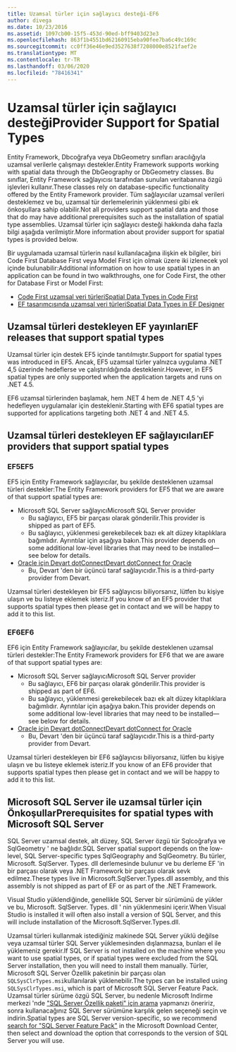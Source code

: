 ```yaml
---
title: Uzamsal türler için sağlayıcı desteği-EF6
author: divega
ms.date: 10/23/2016
ms.assetid: 1097cb00-15f5-453d-90ed-bff9403d23e3
ms.openlocfilehash: 863f1b4551bd62160915eba90fee7ba6c49c169c
ms.sourcegitcommit: cc0ff36e46e9ed3527638f7208000e8521faef2e
ms.translationtype: MT
ms.contentlocale: tr-TR
ms.lasthandoff: 03/06/2020
ms.locfileid: "78416341"
---
```

# <a name="provider-support-for-spatial-types"></a><span data-ttu-id="dda1d-102">Uzamsal türler için sağlayıcı desteği</span><span class="sxs-lookup"><span data-stu-id="dda1d-102">Provider Support for Spatial Types</span></span>
<span data-ttu-id="dda1d-103">Entity Framework, Dbcoğrafya veya DbGeometry sınıfları aracılığıyla uzamsal verilerle çalışmayı destekler.</span><span class="sxs-lookup"><span data-stu-id="dda1d-103">Entity Framework supports working with spatial data through the DbGeography or DbGeometry classes.</span></span> <span data-ttu-id="dda1d-104">Bu sınıflar, Entity Framework sağlayıcısı tarafından sunulan veritabanına özgü işlevleri kullanır.</span><span class="sxs-lookup"><span data-stu-id="dda1d-104">These classes rely on database-specific functionality offered by the Entity Framework provider.</span></span> <span data-ttu-id="dda1d-105">Tüm sağlayıcılar uzamsal verileri desteklemez ve bu, uzamsal tür derlemelerinin yüklenmesi gibi ek önkoşullara sahip olabilir.</span><span class="sxs-lookup"><span data-stu-id="dda1d-105">Not all providers support spatial data and those that do may have additional prerequisites such as the installation of spatial type assemblies.</span></span> <span data-ttu-id="dda1d-106">Uzamsal türler için sağlayıcı desteği hakkında daha fazla bilgi aşağıda verilmiştir.</span><span class="sxs-lookup"><span data-stu-id="dda1d-106">More information about provider support for spatial types is provided below.</span></span>  

<span data-ttu-id="dda1d-107">Bir uygulamada uzamsal türlerin nasıl kullanılacağına ilişkin ek bilgiler, biri Code First Database First veya Model First için olmak üzere iki izlenecek yol içinde bulunabilir:</span><span class="sxs-lookup"><span data-stu-id="dda1d-107">Additional information on how to use spatial types in an application can be found in two walkthroughs, one for Code First, the other for Database First or Model First:</span></span>  

- [<span data-ttu-id="dda1d-108">Code First uzamsal veri türleri</span><span class="sxs-lookup"><span data-stu-id="dda1d-108">Spatial Data Types in Code First</span></span>](~/ef6/modeling/code-first/data-types/spatial.md)  
- [<span data-ttu-id="dda1d-109">EF tasarımcısında uzamsal veri türleri</span><span class="sxs-lookup"><span data-stu-id="dda1d-109">Spatial Data Types in EF Designer</span></span>](~/ef6/modeling/designer/data-types/spatial.md)  

## <a name="ef-releases-that-support-spatial-types"></a><span data-ttu-id="dda1d-110">Uzamsal türleri destekleyen EF yayınları</span><span class="sxs-lookup"><span data-stu-id="dda1d-110">EF releases that support spatial types</span></span>  

<span data-ttu-id="dda1d-111">Uzamsal türler için destek EF5 içinde tanıtılmıştır.</span><span class="sxs-lookup"><span data-stu-id="dda1d-111">Support for spatial types was introduced in EF5.</span></span> <span data-ttu-id="dda1d-112">Ancak, EF5 uzamsal türler yalnızca uygulama .NET 4,5 üzerinde hedeflerse ve çalıştırıldığında desteklenir.</span><span class="sxs-lookup"><span data-stu-id="dda1d-112">However, in EF5 spatial types are only supported when the application targets and runs on .NET 4.5.</span></span>  

<span data-ttu-id="dda1d-113">EF6 uzamsal türlerinden başlamak, hem .NET 4 hem de .NET 4,5 'yi hedefleyen uygulamalar için desteklenir.</span><span class="sxs-lookup"><span data-stu-id="dda1d-113">Starting with EF6 spatial types are supported for applications targeting both .NET 4 and .NET 4.5.</span></span>  

## <a name="ef-providers-that-support-spatial-types"></a><span data-ttu-id="dda1d-114">Uzamsal türleri destekleyen EF sağlayıcıları</span><span class="sxs-lookup"><span data-stu-id="dda1d-114">EF providers that support spatial types</span></span>  

### <a name="ef5"></a><span data-ttu-id="dda1d-115">EF5</span><span class="sxs-lookup"><span data-stu-id="dda1d-115">EF5</span></span>  

<span data-ttu-id="dda1d-116">EF5 için Entity Framework sağlayıcılar, bu şekilde desteklenen uzamsal türleri destekler:</span><span class="sxs-lookup"><span data-stu-id="dda1d-116">The Entity Framework providers for EF5 that we are aware of that support spatial types are:</span></span>  

- <span data-ttu-id="dda1d-117">Microsoft SQL Server sağlayıcı</span><span class="sxs-lookup"><span data-stu-id="dda1d-117">Microsoft SQL Server provider</span></span>  
    - <span data-ttu-id="dda1d-118">Bu sağlayıcı, EF5 bir parçası olarak gönderilir.</span><span class="sxs-lookup"><span data-stu-id="dda1d-118">This provider is shipped as part of EF5.</span></span>  
    - <span data-ttu-id="dda1d-119">Bu sağlayıcı, yüklenmesi gerekebilecek bazı ek alt düzey kitaplıklara bağımlıdır. Ayrıntılar için aşağıya bakın.</span><span class="sxs-lookup"><span data-stu-id="dda1d-119">This provider depends on some additional low-level libraries that may need to be installed—see below for details.</span></span>  
- [<span data-ttu-id="dda1d-120">Oracle için Devart dotConnect</span><span class="sxs-lookup"><span data-stu-id="dda1d-120">Devart dotConnect for Oracle</span></span>](https://www.devart.com/dotconnect/oracle/)  
    - <span data-ttu-id="dda1d-121">Bu, Devart 'den bir üçüncü taraf sağlayıcıdır.</span><span class="sxs-lookup"><span data-stu-id="dda1d-121">This is a third-party provider from Devart.</span></span>  

<span data-ttu-id="dda1d-122">Uzamsal türleri destekleyen bir EF5 sağlayıcısı biliyorsanız, lütfen bu kişiye ulaşın ve bu listeye eklemek isteriz.</span><span class="sxs-lookup"><span data-stu-id="dda1d-122">If you know of an EF5 provider that supports spatial types then please get in contact and we will be happy to add it to this list.</span></span>  

### <a name="ef6"></a><span data-ttu-id="dda1d-123">EF6</span><span class="sxs-lookup"><span data-stu-id="dda1d-123">EF6</span></span>  

<span data-ttu-id="dda1d-124">EF6 için Entity Framework sağlayıcılar, bu şekilde desteklenen uzamsal türleri destekler:</span><span class="sxs-lookup"><span data-stu-id="dda1d-124">The Entity Framework providers for EF6 that we are aware of that support spatial types are:</span></span>  

- <span data-ttu-id="dda1d-125">Microsoft SQL Server sağlayıcı</span><span class="sxs-lookup"><span data-stu-id="dda1d-125">Microsoft SQL Server provider</span></span>  
    - <span data-ttu-id="dda1d-126">Bu sağlayıcı, EF6 bir parçası olarak gönderilir.</span><span class="sxs-lookup"><span data-stu-id="dda1d-126">This provider is shipped as part of EF6.</span></span>  
    - <span data-ttu-id="dda1d-127">Bu sağlayıcı, yüklenmesi gerekebilecek bazı ek alt düzey kitaplıklara bağımlıdır. Ayrıntılar için aşağıya bakın.</span><span class="sxs-lookup"><span data-stu-id="dda1d-127">This provider depends on some additional low-level libraries that may need to be installed—see below for details.</span></span>  
- [<span data-ttu-id="dda1d-128">Oracle için Devart dotConnect</span><span class="sxs-lookup"><span data-stu-id="dda1d-128">Devart dotConnect for Oracle</span></span>](https://www.devart.com/dotconnect/oracle/)  
    - <span data-ttu-id="dda1d-129">Bu, Devart 'den bir üçüncü taraf sağlayıcıdır.</span><span class="sxs-lookup"><span data-stu-id="dda1d-129">This is a third-party provider from Devart.</span></span>  

<span data-ttu-id="dda1d-130">Uzamsal türleri destekleyen bir EF6 sağlayıcısı biliyorsanız, lütfen bu kişiye ulaşın ve bu listeye eklemek isteriz.</span><span class="sxs-lookup"><span data-stu-id="dda1d-130">If you know of an EF6 provider that supports spatial types then please get in contact and we will be happy to add it to this list.</span></span>  

## <a name="prerequisites-for-spatial-types-with-microsoft-sql-server"></a><span data-ttu-id="dda1d-131">Microsoft SQL Server ile uzamsal türler için Önkoşullar</span><span class="sxs-lookup"><span data-stu-id="dda1d-131">Prerequisites for spatial types with Microsoft SQL Server</span></span>  

<span data-ttu-id="dda1d-132">SQL Server uzamsal destek, alt düzey, SQL Server özgü tür Sqlcoğrafya ve SqlGeometry ' ne bağlıdır.</span><span class="sxs-lookup"><span data-stu-id="dda1d-132">SQL Server spatial support depends on the low-level, SQL Server-specific types SqlGeography and SqlGeometry.</span></span> <span data-ttu-id="dda1d-133">Bu türler, Microsoft. SqlServer. Types. dll derlemesinde bulunur ve bu derleme EF 'in bir parçası olarak veya .NET Framework bir parçası olarak sevk edilmez.</span><span class="sxs-lookup"><span data-stu-id="dda1d-133">These types live in Microsoft.SqlServer.Types.dll assembly, and this assembly is not shipped as part of EF or as part of the .NET Framework.</span></span>  

<span data-ttu-id="dda1d-134">Visual Studio yüklendiğinde, genellikle SQL Server bir sürümünü de yükler ve bu, Microsoft. SqlServer. Types. dll ' nin yüklenmesini içerir.</span><span class="sxs-lookup"><span data-stu-id="dda1d-134">When Visual Studio is installed it will often also install a version of SQL Server, and this will include installation of the Microsoft.SqlServer.Types.dll.</span></span>  

<span data-ttu-id="dda1d-135">Uzamsal türleri kullanmak istediğiniz makinede SQL Server yüklü değilse veya uzamsal türler SQL Server yüklemesinden dışlanmazsa, bunları el ile yüklemeniz gerekir.</span><span class="sxs-lookup"><span data-stu-id="dda1d-135">If SQL Server is not installed on the machine where you want to use spatial types, or if spatial types were excluded from the SQL Server installation, then you will need to install them manually.</span></span> <span data-ttu-id="dda1d-136">Türler, Microsoft SQL Server Özellik paketinin bir parçası olan `SQLSysClrTypes.msi`kullanılarak yüklenebilir.</span><span class="sxs-lookup"><span data-stu-id="dda1d-136">The types can be installed using `SQLSysClrTypes.msi`, which is part of Microsoft SQL Server Feature Pack.</span></span> <span data-ttu-id="dda1d-137">Uzamsal türler sürüme özgü SQL Server, bu nedenle Microsoft Indirme merkezi 'nde ["SQL Server Özellik paketi" için arama](https://www.microsoft.com/search/result.aspx?q=sql+server+feature+pack) yapmanızı öneririz, sonra kullanacağınız SQL Server sürümüne karşılık gelen seçeneği seçin ve indirin.</span><span class="sxs-lookup"><span data-stu-id="dda1d-137">Spatial types are SQL Server version-specific, so we recommend [search for "SQL Server Feature Pack"](https://www.microsoft.com/search/result.aspx?q=sql+server+feature+pack) in the Microsoft Download Center, then select and download the option that corresponds to the version of SQL Server you will use.</span></span>
